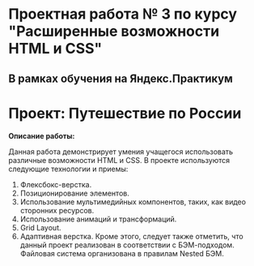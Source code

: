 # Проектная работа № 3 по курсу "Расширенные возможности HTML и CSS"

## В рамках обучения на Яндекс.Практикум

# Проект: Путешествие по России

**Описание работы:**

Данная работа демонстрирует умения учащегося использовать различные возможности HTML и CSS.
В проекте используются следующие технологии и приемы:
1. Флексбокс-верстка.
2. Позиционирование элементов.
3. Использование мультимедийных компонентов, таких, как видео сторонних ресурсов.
4. Использование анимаций и трансформаций.
5. Grid Layout.
6. Адаптивная верстка.
Кроме этого, следует также отметить, что данный проект реализован в соответствии с БЭМ-подходом.
Файловая система организована в правилам Nested БЭМ.
